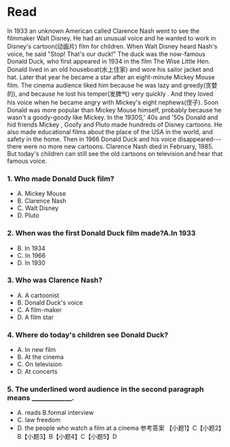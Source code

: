 # Read
In 1933 an unknown American called Clarence Nash went to see the filmmaker Walt Disney. He had an unusual voice and he wanted to work in Disney's cartoon(动画片) film for children. When Walt Disney heard Nash's voice, he said "Stop! That's our duck!"
The duck was the now-famous Donald Duck, who first appeared in 1934 in the film The Wise Little Hen. Donald lived in an old houseboat(水上住家) and wore his sailor jacket and hat. Later that year he became a star after an eight-minute Mickey Mouse film. The cinema audience liked him because he was lazy and greedy(贪婪的), and because he lost his temper(发脾气) very quickly . And they loved his voice when he became angry with Mickey's eight nephews(侄子). Soon Donald was more popular than Mickey Mouse himself, probably because he wasn't a goody-goody like Mickey.
In the 1930S,' 40s and '50s Donald and hid friends Mickey , Goofy and Pluto made hundreds of Disney cartoons. He also made educational films about the place of the USA in the world, and safety in the home. Then in 1966 Donald Duck and his voice disappeared---there were no more new cartoons.
Clarence Nash died in February, 1985. But today's children can still see the old cartoons on television and hear that famous voice.
### 1. Who made Donald Duck film?
 * A. Mickey Mouse 
 * B. Clarence Nash 
 * C. Walt Disney 
 * D. Pluto
### 2. When was the first Donald Duck film made?A.In 1933 
 * B. In 1934 
 * C. In 1966 
 * D. In 1930
### 3. Who was Clarence Nash?
 * A. A cartoonist 
 * B. Donald Duck's voice 
 * C. A film-maker 
 * D. A film star
### 4. Where do today's children see Donald Duck?
 * A. In new film 
 * B. At the cinema 
 * C. On television 
 * D. At concerts
### 5. The underlined word audience in the second paragraph means ____________.
 * A. reads B.formal interview 
 * C. law freedom 
 * D. the people who watch a film at a cinema
参考答案
【小题1】C【小题2】B【小题3】B【小题4】C【小题5】D
